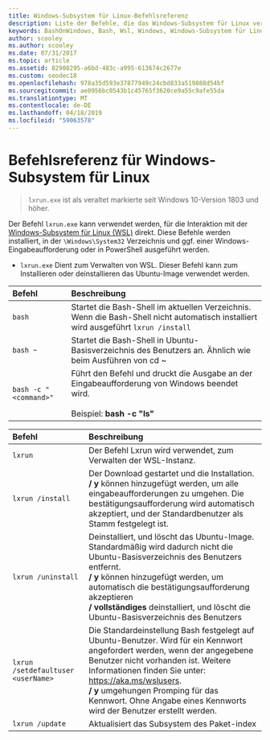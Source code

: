 ```yaml
---
title: Windows-Subsystem für Linux-Befehlsreferenz
description: Liste der Befehle, die das Windows-Subsystem für Linux verwalten
keywords: BashOnWindows, Bash, Wsl, Windows, Windows-Subsystem für Linux, Windowssubsystem, ubuntu
author: scooley
ms.author: scooley
ms.date: 07/31/2017
ms.topic: article
ms.assetid: 82908295-a6bd-483c-a995-613674c2677e
ms.custom: seodec18
ms.openlocfilehash: 978a35d593e37877949c24cbd833a519888d54bf
ms.sourcegitcommit: ae0956bc0543b1c45765f3620ce9a55c9afe55da
ms.translationtype: MT
ms.contentlocale: de-DE
ms.lasthandoff: 04/18/2019
ms.locfileid: "59063578"
---
```

# <a name="command-reference-for-windows-subsystem-for-linux"></a>Befehlsreferenz für Windows-Subsystem für Linux

> `lxrun.exe` ist als veraltet markierte seit Windows 10-Version 1803 und höher.

Der Befehl `lxrun.exe` kann verwendet werden, für die Interaktion mit der [Windows-Subsystem für Linux (WSL)](https://msdn.microsoft.com/en-us/commandline/wsl/faq#what-windows-subsystem-for-linux-wsl-) direkt.  Diese Befehle werden installiert, in der `\Windows\System32` Verzeichnis und ggf. einer Windows-Eingabeaufforderung oder in PowerShell ausgeführt werden.

* `lxrun.exe` Dient zum Verwalten von WSL.  Dieser Befehl kann zum Installieren oder deinstallieren das Ubuntu-Image verwendet werden.


| Befehl                     | Beschreibung                     |
|:----------------------------|:---------------------------|
| `bash`                      | Startet die Bash-Shell im aktuellen Verzeichnis.  Wenn die Bash-Shell nicht automatisch installiert wird ausgeführt `lxrun /install` |
| `bash ~`                    | Startet die Bash-Shell in Ubuntu-Basisverzeichnis des Benutzers an.  Ähnlich wie beim Ausführen von cd ~            |
| `bash -c "<command>"`       | Führt den Befehl und druckt die Ausgabe an der Eingabeaufforderung von Windows beendet wird. <br/> <br/> Beispiel: **bash -c "ls"** |

<p>

| Befehl                     | Beschreibung                     |
|:----------------------------|:---------------------------|
| `lxrun`                     | Der Befehl Lxrun wird verwendet, zum Verwalten der WSL-Instanz. |
| `lxrun /install`            | Der Download gestartet und die Installation. <br/> **/ y** können hinzugefügt werden, um alle eingabeaufforderungen zu umgehen.  Die bestätigungsaufforderung wird automatisch akzeptiert, und der Standardbenutzer als Stamm festgelegt ist.          |
| `lxrun /uninstall`          | Deinstalliert, und löscht das Ubuntu-Image.  Standardmäßig wird dadurch nicht die Ubuntu-Basisverzeichnis des Benutzers entfernt. <br/> **/ y** können hinzugefügt werden, um automatisch die bestätigungsaufforderung akzeptieren <br/>**/ vollständiges** deinstalliert, und löscht die Ubuntu-Basisverzeichnis des Benutzers         |
| `lxrun /setdefaultuser <userName>`     | Die Standardeinstellung Bash festgelegt auf Ubuntu-Benutzer. Wird für ein Kennwort angefordert werden, wenn der angegebene Benutzer nicht vorhanden ist.  Weitere Informationen finden Sie unter: https://aka.ms/wslusers. <br/> **/ y** umgehungen Promping für das Kennwort.  Ohne Angabe eines Kennworts wird der Benutzer erstellt werden.|
| `lxrun /update`            | Aktualisiert das Subsystem des Paket-index          |
